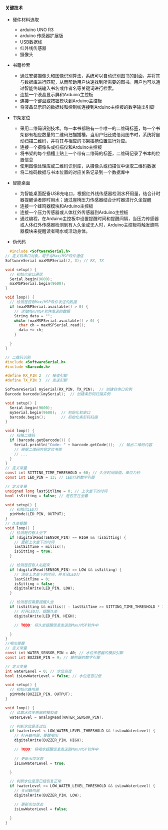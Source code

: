 #### 关键技术

- 硬件材料选取
  
  - arduino UNO R3
  - arduino 传感器扩展版
  - USB数据线
  - 红外线传感器
  - 摄像头

- 书籍检索
  
  - 通过安装摄像头和图像识别算法，系统可以自动识别图书的封面，并将其与数据库进行匹配，从而帮助用户快速找到所需要的图书。用户也可以通过智能终端输入书名或作者名等关键词进行检索。
  - 连接一个液晶显示屏和Arduino主控板
  - 连接一个键盘或按钮模块到Arduino主控板
  - 将液晶显示屏的数据线和控制线连接到Arduino主控板的数字输出引脚
- 书架定位
  - 采用二维码识别技术。每一本书都贴有一个唯一的二维码标签，每一个书架都有相应数量的二维码扫描插槽，当用户归还或借阅图书时，系统将自动扫描二维码，并将其与相应的书架插槽位置进行对应。
  - 连接一个摄像头或扫描仪和Arduino主控板
  - 将书架的每个插槽上贴上一个带有二维码的标签，二维码记录了书本的位置信息
  - 使用图像处理库或二维码识别库，从摄像头或扫描仪中读取二维码数据
  - 将二维码数据与书本位置的对应关系记录到一个数据库中

- 智能桌面
  
  - 为智能桌面配备USB充电口，根据红外线传感器检测水杯用量，结合计时器提醒读者即时用水；通过座椅压力传感器结合计时器进行久坐提醒
  - 连接一个蜂鸣器模块和Arduino主控板
  - 连接一个压力传感器或人体红外传感器到Arduino主控板
  - 通过编程，在Arduino主控板中设置提醒时间和提醒间隔，当压力传感器或人体红外传感器检测到有人久坐或无人时，Arduino主控板将触发蜂鸣器模块来提醒读者喝水或活动身体。

- 伪代码
  
```c
  #include <SoftwareSerial.h>
// 定义软串口对象，用于与Max/MSP软件通信
SoftwareSerial maxMSPSerial(2, 3); // RX, TX

void setup() {
  // 初始化串口通信
  Serial.begin(9600);
  maxMSPSerial.begin(9600);
}

void loop() {
  // 检测是否有Max/MSP软件发送的数据
  if (maxMSPSerial.available() > 0) {
    // 读取Max/MSP软件发送的数据
    String data = "";
    while (maxMSPSerial.available() > 0) {
      char ch = maxMSPSerial.read();
      data += ch;
    }

  }
}

// 二维码识别
#include <SoftwareSerial.h>
#include <Barcode.h>

#define RX_PIN 2  // 接收引脚
#define TX_PIN 3  // 发送引脚

SoftwareSerial mySerial(RX_PIN, TX_PIN);  // 创建软串口实例
Barcode barcode(&mySerial);  // 创建条形码扫描实例

void setup() {
  Serial.begin(9600);
  mySerial.begin(9600);  // 初始化软串口
  barcode.begin();       // 初始化条形码扫描
}

void loop() {
  // 扫描二维码
  if (barcode.getBarcode()) {
    Serial.println("Code: " + barcode.getCode());  // 输出二维码内容
    // 根据二维码内容定位书架
    // ...
  }
}
// 定义常量
const int SITTING_TIME_THRESHOLD = 60; // 久坐时间阈值，单位为秒
const int LED_PIN = 13; // LED灯的数字引脚

// 定义变量
unsigned long lastSitTime = 0; // 上次坐下的时间
bool isSitting = false; // 是否正在坐着

void setup() {
  // 初始化LED灯
  pinMode(LED_PIN, OUTPUT);
}
// 久坐提醒
void loop() {
  // 检测是否有人坐下
  if (digitalRead(SENSOR_PIN) == HIGH && !isSitting) {
    // 更新上次坐下的时间
    lastSitTime = millis();
    isSitting = true;
  }

  // 检测是否有人站起来
  if (digitalRead(SENSOR_PIN) == LOW && isSitting) {
    // 清空上次坐下的时间，并关闭LED灯
    lastSitTime = 0;
    isSitting = false;
    digitalWrite(LED_PIN, LOW);
  }

  // 检测是否需要提醒久坐
  if (isSitting && millis() - lastSitTime >= SITTING_TIME_THRESHOLD * 1000) {
    // 打开LED灯，提醒久坐
    digitalWrite(LED_PIN, HIGH);

    // TODO: 将久坐提醒信息发送到Max/MSP软件中

  }
}
//喝水提醒
// 定义常量
const int WATER_SENSOR_PIN = A0; // 水位传感器的模拟引脚
const int BUZZER_PIN = 9; // 蜂鸣器的数字引脚

// 定义变量
int waterLevel = 0; // 水位高度
bool isLowWaterLevel = false; // 水位是否过低

void setup() {
  // 初始化蜂鸣器
  pinMode(BUZZER_PIN, OUTPUT);
}

void loop() {
  // 读取水位传感器的模拟值
  waterLevel = analogRead(WATER_SENSOR_PIN);

  // 判断水位是否过低
  if (waterLevel < LOW_WATER_LEVEL_THRESHOLD && !isLowWaterLevel) {
    // 打开蜂鸣器，提醒喝水
    digitalWrite(BUZZER_PIN, HIGH);

    // TODO: 将喝水提醒信息发送到Max/MSP软件中
    
    // 更新水位状态
    isLowWaterLevel = true;

  }

  // 判断水位是否已经恢复正常
  if (waterLevel >= LOW_WATER_LEVEL_THRESHOLD && isLowWaterLevel) {
    // 关闭蜂鸣器
    digitalWrite(BUZZER_PIN, LOW);

    // 更新水位状态
    isLowWaterLevel = false;

  }
}
```
